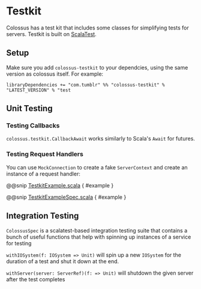 # Testkit

Colossus has a test kit that includes some classes for simplifying tests for servers. Testkit is built on [ScalaTest](http://scalatest.org).

## Setup

Make sure you add `colossus-testkit` to your dependcies, using the same version as colossus itself.  For example:

```sbtshell
libraryDependencies += "com.tumblr" %% "colossus-testkit" % "LATEST_VERSION" % "test
```

## Unit Testing

### Testing Callbacks

`colossus.testkit.CallbackAwait` works similarly to Scala's `Await` for futures.  

### Testing Request Handlers

You can use `MockConnection` to create a fake `ServerContext` and create an instance of a request handler:

@@snip [TestkitExample.scala](../scala/TestkitExample.scala) { #example }

@@snip [TestkitExampleSpec.scala](../../test/scala/TestkitExampleSpec.scala) { #example }

## Integration Testing

`ColossusSpec` is a scalatest-based integration testing suite that contains a bunch of useful functions that help with 
spinning up instances of a service for testing

`withIOSystem(f: IOSystem => Unit)` will spin up a new `IOSystem` for the duration of a test and shut it down at the end.

`withServer(server: ServerRef)(f: => Unit)` will shutdown the given server after the test completes
